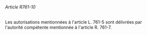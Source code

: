 ###### Article R761-10

Les autorisations mentionnées à l'article L. 761-5 sont délivrées par l'autorité compétente mentionnée à l'article R. 761-7.

